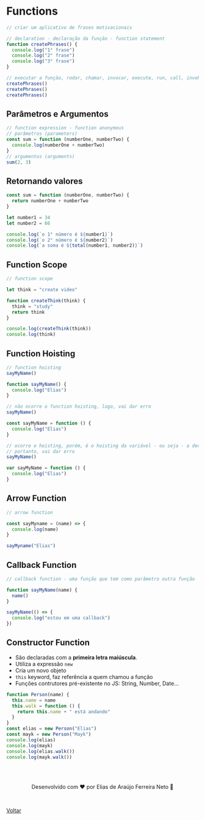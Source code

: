 # Functions

```js
// criar um aplicativo de frases motivacionais

// declaration - declaração da função - function statement
function createPhrases() {
  console.log("1° frase")
  console.log("2° frase")
  console.log("3° frase")
}

// executar a função, rodar, chamar, invocar, execute, run, call, invoke
createPhrases()
createPhrases()
createPhrases()
```

## Parâmetros e Argumentos

```js
// function expression - function anonymous
// parâmetros (parameters)
const sum = function (numberOne, numberTwo) {
  console.log(numberOne + numberTwo)
}
// argumentos (arguments)
sum(2, 3)
```

## Retornando valores

```js
const sum = function (numberOne, numberTwo) {
  return numberOne + numberTwo
}

let number1 = 34
let number2 = 66

console.log(`o 1° número é ${number1}`)
console.log(`o 2° número é ${number2}`)
console.log(`a soma é ${total(number1, number2)}`)
```

## Function Scope

```js
// function scope

let think = "create video"

function createThink(think) {
  think = "study"
  return think
}

console.log(createThink(think))
console.log(think)
```

## Function Hoisting

```js
// function hoisting
sayMyName()

function sayMyName() {
  console.log("Elias")
}
```

```js
// não ocorre o function hoisting, logo, vai dar erro
sayMyName()

const sayMyName = function () {
  console.log("Elias")
}
```

```js
// ocorre o hoisting, porém, é o hoisting da variável - ou seja - a declaração de sayMyName é feita no ínicio mas a atribuição de valores ocorre normalmente
// portanto, vai dar erro
sayMyName()

var sayMyName = function () {
  console.log("Elias")
}
```

## Arrow Function

```js
// arrow function

const sayMyname = (name) => {
  console.log(name)
}

sayMyname("Elias")
```

## Callback Function

```js
// callback function - uma função que tem como parâmetro outra função

function sayMyName(name) {
  name()
}

sayMyName(() => {
  console.log("estou em uma callback")
})
```

## Constructor Function

- São declaradas com a **primeira letra maiúscula**.
- Utiliza a expressão `new`
- Cria um novo objeto
- `this` keyword, faz referência a quem chamou a função
- Funçôes contrutores pré-existente no JS: String, Number, Date...

```js
function Person(name) {
  this.name = name
  this.walk = function () {
    return this.name + " está andando"
  }
}
const elias = new Person("Elias")
const mayk = new Person("Mayk")
console.log(elias)
console.log(mayk)
console.log(elias.walk())
console.log(mayk.walk())
```

<br>
<br>

<p align="center"> Desenvolvido com ❤ por Elias de Araújo Ferreira Neto 👋 <p>

<br>

<a href="../README.md">Voltar</a>
